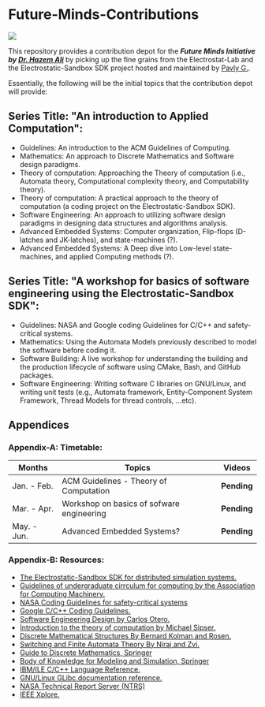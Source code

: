 # Future-Minds-Contributions
<a href="https://github.com/orgs/Electrostat-Lab/repositories?language=&q=electrostat-lab&sort=&type=all"> <img src = "https://img.shields.io/badge/projects-null?style=flat&label=Electrostat-Lab&color=%235555AA" /> </a>

This repository provides a contribution depot for the **_Future Minds Initiative by [Dr. Hazem Ali](https://github.com/drhazemali)_** by picking up the fine grains from the Electrostat-Lab and the Electrostatic-Sandbox SDK project hosted and maintained by [Pavly G.](https://github.com/pavly-gerges).

Essentially, the following will be the initial topics that the contribution depot will provide: 
## Series Title: "An introduction to Applied Computation":
- Guidelines: An introduction to the ACM Guidelines of Computing.
- Mathematics: An approach to Discrete Mathematics and Software design paradigms.
- Theory of computation: Approaching the Theory of computation (i.e., Automata theory, Computational complexity theory, and Computability theory).
- Theory of computation: A practical approach to the theory of computation (a coding project on the Electrostatic-Sandbox SDK).
- Software Engineering: An approach to utilizing software design paradigms in designing data structures and algorithms analysis.
- Advanced Embedded Systems: Computer organization, Flip-flops (D-latches and JK-latches), and state-machines (?).
- Advanced Embedded Systems: A Deep dive into Low-level state-machines, and applied Computing methods (?).

## Series Title: "A workshop for basics of software engineering using the Electrostatic-Sandbox SDK":
- Guidelines: NASA and Google coding Guidelines for C/C++ and safety-critical systems.
- Mathematics: Using the Automata Models previously described to model the software before coding it.
- Software Building: A live workshop for understanding the building and the production lifecycle of software using CMake, Bash, and GitHub packages.
- Software Engineering: Writing software C libraries on GNU/Linux, and writing unit tests (e.g., Automata framework, Entity-Component System Framework, Thread Models for thread controls, ...etc).

## Appendices
### Appendix-A: Timetable:

| Months | Topics | Videos |
|--------|--------|--------|
| Jan. - Feb. | ACM Guidelines - Theory of Computation | **Pending** | 
| Mar. - Apr. | Workshop on basics of sofware engineering | **Pending** |
| May. - Jun. | Advanced Embedded Systems? | **Pending** |

### Appendix-B: Resources:
* [The Electrostatic-Sandbox SDK for distributed simulation systems.](https://github.com/Electrostat-Lab/Electrostatic-Sandbox)
* [Guidelines of undergraduate cirrculum for computing by the Association for Computing Machinery.](https://www.acm.org/education/curricula-recommendations)
* [NASA Coding Guidelines for safety-critical systems](https://swehb.nasa.gov/display/7150/SWE-134+-+Safety+Critical+Software+Requirements?desktop=true&macroName=div)
* [Google C/C++ Coding Guidelines.](https://google.github.io/styleguide/cppguide.html)
* [Software Engineering Design by Carlos Otero.](https://www.amazon.com/Software-Engineering-Design-Practice-Applied/dp/1439851689)
* [Introduction to the theory of computation by Michael Sipser.](https://www.amazon.com/Introduction-Theory-Computation-Sipser/dp/8131525295)
* [Discrete Mathematical Structures By Bernard Kolman and Rosen.](https://www.amazon.in/Discrete-Mathematical-Structures-Bernard-Kolman/dp/0132078457)
* [Switching and Finite Automata Theory By Niraj and Zvi.](https://www.amazon.com/Switching-Finite-Automata-Theory-Kohavi/dp/0521857481)
* [Guide to Discrete Mathematics, Springer](https://link.springer.com/book/10.1007/978-3-030-81588-2)
* [Body of Knowledge for Modeling and Simulation, Springer](https://link.springer.com/book/10.1007/978-3-031-11085-6)
* [IBM/ILE C/C++ Language Reference.](https://www.ibm.com/docs/en/i/7.3?topic=languages-c-c)
* [GNU/Linux GLibc documentation reference.](https://sourceware.org/glibc/manual/)
* [NASA Technical Report Server (NTRS)](https://ntrs.nasa.gov/)
* [IEEE Xplore.](https://ieeexplore.ieee.org/Xplore/home.jsp)
